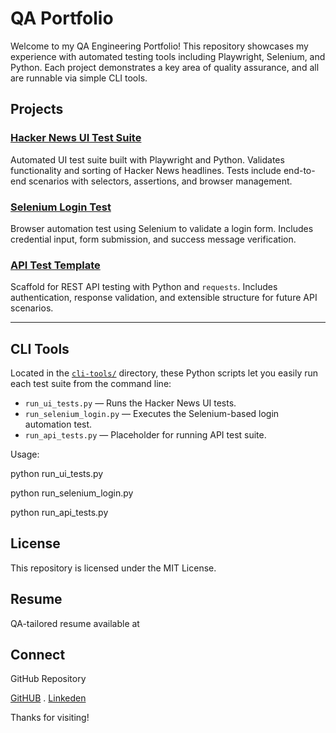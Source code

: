 # QA Portfolio

Welcome to my QA Engineering Portfolio! This repository showcases my experience with automated testing tools including Playwright, Selenium, and Python. Each project demonstrates a key area of quality assurance, and all are runnable via simple CLI tools.

## Projects

### [Hacker News UI Test Suite](projects/hacker-news-ui-tests/)
Automated UI test suite built with Playwright and Python. Validates functionality and sorting of Hacker News headlines. Tests include end-to-end scenarios with selectors, assertions, and browser management.

### [Selenium Login Test](projects/selenium-login-tests/)
Browser automation test using Selenium to validate a login form. Includes credential input, form submission, and success message verification.

### [API Test Template](projects/api-tests-template/)
Scaffold for REST API testing with Python and `requests`. Includes authentication, response validation, and extensible structure for future API scenarios.

---

## CLI Tools

Located in the [`cli-tools/`](cli-tools/) directory, these Python scripts let you easily run each test suite from the command line:

- `run_ui_tests.py` — Runs the Hacker News UI tests.
- `run_selenium_login.py` — Executes the Selenium-based login automation test.
- `run_api_tests.py` — Placeholder for running API test suite.

Usage:

python run_ui_tests.py

python run_selenium_login.py

python run_api_tests.py

## License
This repository is licensed under the MIT License.

## Resume
QA-tailored resume available at  

## Connect
GitHub Repository

[GitHUB](https://github.com/blmcdowe) . [Linkeden](https://www.linkedin.com/in/byronmcdowell/)

Thanks for visiting! 

